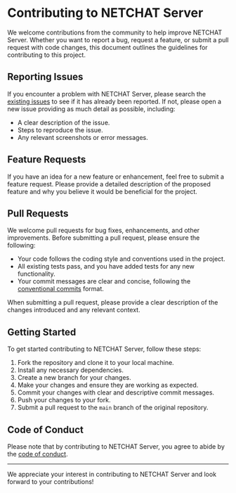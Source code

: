 # Contributing to NETCHAT Server

We welcome contributions from the community to help improve NETCHAT Server. Whether you want to report a bug, request a feature, or submit a pull request with code changes, this document outlines the guidelines for contributing to this project.

## Reporting Issues

If you encounter a problem with NETCHAT Server, please search the [existing issues](https://github.com/tkbstudios/netchatserver/issues) to see if it has already been reported. If not, please open a new issue providing as much detail as possible, including:

- A clear description of the issue.
- Steps to reproduce the issue.
- Any relevant screenshots or error messages.

## Feature Requests

If you have an idea for a new feature or enhancement, feel free to submit a feature request. Please provide a detailed description of the proposed feature and why you believe it would be beneficial for the project.

## Pull Requests

We welcome pull requests for bug fixes, enhancements, and other improvements. Before submitting a pull request, please ensure the following:

- Your code follows the coding style and conventions used in the project.
- All existing tests pass, and you have added tests for any new functionality.
- Your commit messages are clear and concise, following the [conventional commits](https://www.conventionalcommits.org/) format.

When submitting a pull request, please provide a clear description of the changes introduced and any relevant context.

## Getting Started

To get started contributing to NETCHAT Server, follow these steps:

1. Fork the repository and clone it to your local machine.
2. Install any necessary dependencies.
3. Create a new branch for your changes.
4. Make your changes and ensure they are working as expected.
5. Commit your changes with clear and descriptive commit messages.
6. Push your changes to your fork.
7. Submit a pull request to the `main` branch of the original repository.

## Code of Conduct

Please note that by contributing to NETCHAT Server, you agree to abide by the [code of conduct](CODE_OF_CONDUCT.md). 

---

We appreciate your interest in contributing to NETCHAT Server and look forward to your contributions!
